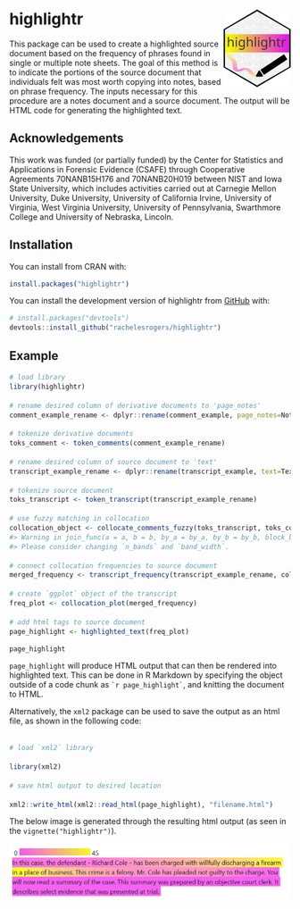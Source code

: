 
# highlightr <a href="https://rachelesrogers.github.io/highlightr/"><img src="man/figures/logo.png" align="right" height="139" alt="highlightr website" /></a>

<!-- README.md is generated from README.Rmd. Please edit that file -->
<!-- badges: start -->
<!-- badges: end -->

This package can be used to create a highlighted source document based
on the frequency of phrases found in single or multiple note sheets. The
goal of this method is to indicate the portions of the source document
that individuals felt was most worth copying into notes, based on phrase
frequency. The inputs necessary for this procedure are a notes document
and a source document. The output will be HTML code for generating the
highlighted text.

## Acknowledgements

This work was funded (or partially funded) by the Center for Statistics
and Applications in Forensic Evidence (CSAFE) through Cooperative
Agreements 70NANB15H176 and 70NANB20H019 between NIST and Iowa State
University, which includes activities carried out at Carnegie Mellon
University, Duke University, University of California Irvine, University
of Virginia, West Virginia University, University of Pennsylvania,
Swarthmore College and University of Nebraska, Lincoln.

## Installation

You can install from CRAN with:

``` r
install.packages("highlightr")
```

You can install the development version of highlightr from
[GitHub](https://github.com/) with:

``` r
# install.packages("devtools")
devtools::install_github("rachelesrogers/highlightr")
```

## Example

``` r
# load library
library(highlightr)

# rename desired column of derivative documents to 'page_notes'
comment_example_rename <- dplyr::rename(comment_example, page_notes=Notes)

# tokenize derivative documents
toks_comment <- token_comments(comment_example_rename)

# rename desired column of source document to 'text'
transcript_example_rename <- dplyr::rename(transcript_example, text=Text)

# tokenize source document
toks_transcript <- token_transcript(transcript_example_rename)

# use fuzzy matching in collocation
collocation_object <- collocate_comments_fuzzy(toks_transcript, toks_comment)
#> Warning in join_func(a = a, b = b, by_a = by_a, by_b = by_b, block_by_a = block_by_a, : A pair of records at the threshold (0.7) have only a 95% chance of being compared.
#> Please consider changing `n_bands` and `band_width`.

# connect collocation frequencies to source document
merged_frequency <- transcript_frequency(transcript_example_rename, collocation_object)

# create `ggplot` object of the transcript
freq_plot <- collocation_plot(merged_frequency)

# add html tags to source document
page_highlight <- highlighted_text(freq_plot)
```

``` r
page_highlight
```

`page_highlight` will produce HTML output that can then be rendered into
highlighted text. This can be done in R Markdown by specifying the
object outside of a code chunk as `` `r page_highlight` ``, and knitting
the document to HTML.

Alternatively, the `xml2` package can be used to save the output as an
html file, as shown in the following code:

``` r

# load `xml2` library

library(xml2)

# save html output to desired location

xml2::write_html(xml2::read_html(page_highlight), "filename.html")
```

The below image is generated through the resulting html output (as seen
in the `vignette("highlightr")`).

<img src="man/figures/highlight_example.PNG" align="center" alt="highlightr example" />
